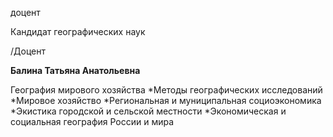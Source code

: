 доцент

Кандидат географических наук

/Доцент

**Балина Татьяна Анатольевна**

География мирового хозяйства
	*Методы географических исследований
	*Мировое хозяйство
	*Региональная и муниципальная социоэкономика
	*Экистика городской и сельской местности
	*Экономическая и социальная география России и мира